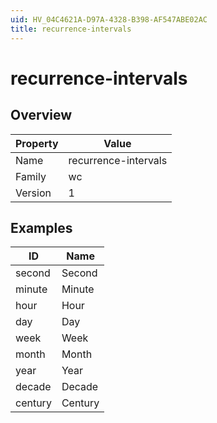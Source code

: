 ```yaml
---
uid: HV_04C4621A-D97A-4328-B398-AF547ABE02AC
title: recurrence-intervals
---
```


# recurrence-intervals

## Overview

Property|Value
---|--- 
Name|recurrence-intervals 
Family|wc 
Version|1

## Examples

ID|Name
---|--- 
second|Second 
minute|Minute 
hour|Hour 
day|Day 
week|Week 
month|Month 
year|Year 
decade|Decade 
century|Century